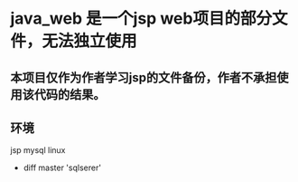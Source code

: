 # java_web 是一个jsp web项目的部分文件，无法独立使用

## 本项目仅作为作者学习jsp的文件备份，作者不承担使用该代码的结果。  

## 环境  

jsp mysql linux  

- diff master 'sqlserer'
